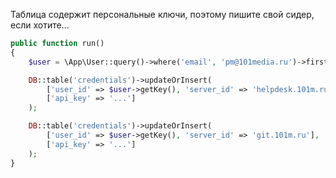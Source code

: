 Таблица содержит персональные ключи, поэтому пишите свой сидер, если хотите...

```php
public function run()
{
    $user = \App\User::query()->where('email', 'pm@101media.ru')->first();

    DB::table('credentials')->updateOrInsert(
        ['user_id' => $user->getKey(), 'server_id' => 'helpdesk.101m.ru'],
        ['api_key' => '...']
    );

    DB::table('credentials')->updateOrInsert(
        ['user_id' => $user->getKey(), 'server_id' => 'git.101m.ru'],
        ['api_key' => '...']
    );
}
```
